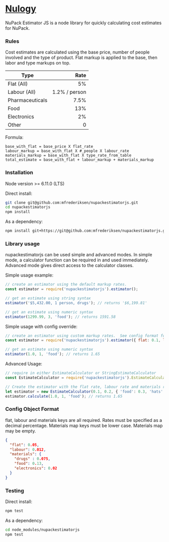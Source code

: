 # [Nulogy](http://nulogy.com/)

NuPack Estimator JS is a node library for quickly calculating cost estimates for NuPack.

### Rules

Cost estimates are calculated using the base price, number of people involved and the type of product.  Flat markup is applied to the base, then labor and type markups on top.

| Type            | Rate          |
|-----------------|--------------:|
| Flat (All)      | 5%            |
| Labour (All)    | 1.2% / person |
| Pharmaceuticals | 7.5%          |
| Food            | 13%           |
| Electronics     | 2%            |
| Other           | 0             |

Formula:
```
base_with_flat = base_price X flat_rate 
labour_markup = base_with_flat X #_people X labour_rate
materials_markup = base_with_flat X type_rate_from_table
total_estimate = base_with_flat + labour_markup + materials_markup

```

### Installation

Node version >= 6.11.0 (LTS)

Direct install:
```bash
git clone git@github.com:mfrederiksen/nupackestimatorjs.git
cd nupackestimatorjs
npm install
```

As a dependency:
```bash
npm install git+https://git@github.com:mfrederiksen/nupackestimatorjs.git --save
```

### Library usage

nupackestimatorjs can be used simple and advanced modes.  In simple mode, a calculator function can be required in and used immediately.  Advanced mode gives direct access to the calculator classes.

Simple usage example:
```javascript
// create an estimator using the default markup rates.
const estimator = require('nupackestimatorjs').estimator();

// get an estimate using string syntax
estimator('$5,432.00, 1 person, drugs'); // returns '$6,199.81'

// get an estimate using numeric syntax
estimator(1299.99, 3, 'food'); // returns 1591.58
```

Simple usage with config override:
```javascript
// create an estimator using custom markup rates.  See config format for details.
const estimator = require('nupackestimatorjs').estimator({ flat: 0.1, labour: 0.2, materials: { 'food': 0.3 }});

// get an estimate using numeric syntax
estimator(1.0, 1, 'food'); // returns 1.65
```
Advanced Usage:
```javascript
// require in either EstimateCalculator or StringEstimateCalculator
const EstimateCalculator = require('nupackestimatorjs').EstimateCalculator;

// Create the estimator with the flat rate, labour rate and materials rates 
let estimator = new EstimateCalculator(0.1, 0.2, { 'food': 0.3, 'hats': 0.1 });
estimator.calculate(1.0, 1, 'food'); // returns 1.65
```
### Config Object Format

flat, labour and materials keys are all required.  Rates must be specified as a decimal percentage.  Materials map keys must be lower case.  Materials map may be empty.

```json
{
  "flat": 0.05,
  "labour": 0.012,
  "materials": {
    "drugs" : 0.075,
    "food": 0.13,
    "electronics": 0.02
  }
}
```

### Testing

Direct install:
```bash
npm test
```

As a dependency:
```bash
cd node_modules/nupackestimatorjs
npm test
```
